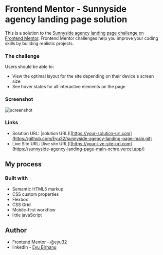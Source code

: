 # Frontend Mentor - Sunnyside agency landing page solution

This is a solution to the [Sunnyside agency landing page challenge on Frontend Mentor](https://www.frontendmentor.io/challenges/sunnyside-agency-landing-page-7yVs3B6ef). Frontend Mentor challenges help you improve your coding skills by building realistic projects.


### The challenge

Users should be able to:

- View the optimal layout for the site depending on their device's screen size
- See hover states for all interactive elements on the page

### Screenshot

![screenshot](images/screencapture.png.jpg)


### Links

- Solution URL: [solution URL]([https://your-solution-url.com](https://github.com/Eyu32/sunnyside-agency-landing-page-main.git)
- Live Site URL: [live site URL]([https://your-live-site-url.com](https://sunnyside-agency-landing-page-main-ochre.vercel.app/)

## My process

### Built with

- Semantic HTML5 markup
- CSS custom properties
- Flexbox
- CSS Grid
- Mobile-first workflow
- little javaScript


## Author

- Frontend Mentor - [@eyu32](https://www.frontendmentor.io/profile/Eyu32)
- linkedIn - [Eyu Birhanu](https://www.linkedin.com/in/eyu-birhanu/)


